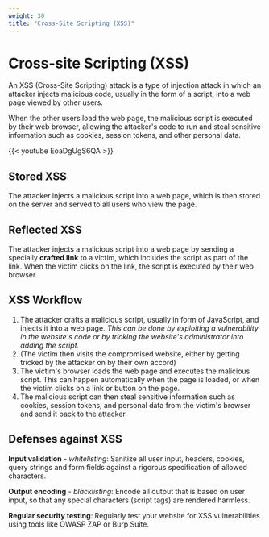 ```yaml
---
weight: 30
title: "Cross-Site Scripting (XSS)"
---
```


# Cross-site Scripting (XSS)

An XSS (Cross-Site Scripting) attack is a type of injection attack in which an attacker injects malicious code, usually in the form of a script, into a web page viewed by other users.

When the other users load the web page, the malicious script is executed by their web browser, allowing the attacker's code to run and steal sensitive information such as cookies, session tokens, and other personal data.

{{< youtube EoaDgUgS6QA >}}


## Stored XSS

The attacker injects a malicious script into a web page, which is then stored on the server and served to all users who view the page.


## Reflected XSS

The attacker injects a malicious script into a web page by sending a specially **crafted link** to a victim, which includes the script as part of the link. When the victim clicks on the link, the script is executed by their web browser.


## XSS Workflow

1. The attacker crafts a malicious script, usually in form of JavaScript, and injects it into a web page. *This can be done by exploiting a vulnerability in the website's code or by tricking the website's administrator into adding the script.*
2. (The victim then visits the compromised website, either by getting tricked by the attacker on by their own accord)
3. The victim's browser loads the web page and executes the malicious script. This can happen automatically when the page is loaded, or when the victim clicks on a link or button on the page.
4. The malicious script can then steal sensitive information such as cookies, session tokens, and personal data from the victim's browser and send it back to the attacker.

## Defenses against XSS


**Input validation** - *whitelisting*:
Sanitize all user input, headers, cookies, query strings and form fields against a rigorous specification of allowed characters.

**Output encoding** - *blacklisting*:
Encode all output that is based on user input, so that any special characters (script tags) are rendered harmless.

**Regular security testing**:
Regularly test your website for XSS vulnerabilities using tools like OWASP ZAP or Burp Suite.
